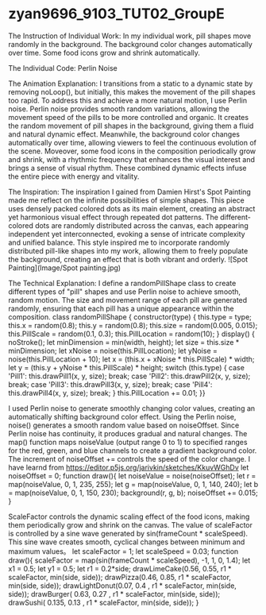 # zyan9696_9103_TUT02_GroupE

The Instruction of Individual Work:
In my individual work, pill shapes move randomly in the background. The background color changes automatically over time. Some food icons grow and shrink automatically.

The Individual Code: Perlin Noise

The Animation Explanation:
I transitions from a static to a dynamic state by removing noLoop(), but initially, this makes the movement of the pill shapes too rapid. To address this and achieve a more natural motion, I use Perlin noise. Perlin noise provides smooth random variations, allowing the movement speed of the pills to be more controlled and organic. It creates the random movement of pill shapes in the background, giving them a fluid and natural dynamic effect. Meanwhile, the background color changes automatically over time, allowing viewers to feel the continuous evolution of the scene. Moveover, some food icons in the composition periodically grow and shrink, with a rhythmic frequency that enhances the visual interest and brings a sense of visual rhythm. These combined dynamic effects infuse the entire piece with energy and vitality.

The Inspiration:
The inspiration I gained from Damien Hirst's Spot Painting made me reflect on the infinite possibilities of simple shapes. This piece uses densely packed colored dots as its main element, creating an abstract yet harmonious visual effect through repeated dot patterns. The different-colored dots are randomly distributed across the canvas, each appearing independent yet interconnected, evoking a sense of intricate complexity and unified balance. This style inspired me to incorporate randomly distributed pill-like shapes into my work, allowing them to freely populate the background, creating an effect that is both vibrant and orderly.
![Spot Painting](Image/Spot painting.jpg)

The Technical Explanation:
I define a randomPillShape class to create different types of "pill" shapes and use Perlin noise to achieve smooth, random motion. The size and movement range of each pill are generated randomly, ensuring that each pill has a unique appearance within the composition.
class randomPillShape {
  constructor(type) {
    this.type = type;
    this.x = random(0.8);
    this.y = random(0.8); 
    this.size = random(0.005, 0.015);
    this.PillScale = random(0.1, 0.3);
    this.PillLocation = random(10);
  }
  display() {
    noStroke();
    let minDimension = min(width, height);
    let size = this.size * minDimension;
    let xNoise = noise(this.PillLocation);
    let yNoise = noise(this.PillLocation + 10);
    let x = (this.x + xNoise * this.PillScale) * width;
    let y = (this.y + yNoise * this.PillScale) * height;
    switch (this.type) {
      case 'Pill1':
        this.drawPill1(x, y, size);
        break;
      case 'Pill2':
        this.drawPill2(x, y, size);
        break;
      case 'Pill3':
        this.drawPill3(x, y, size);
        break;
      case 'Pill4':
        this.drawPill4(x, y, size);
        break;
    }
    this.PillLocation += 0.01;
  }}

I used Perlin noise to generate smoothly changing color values, creating an automatically shifting background color effect. Using the Perlin noise, noise() generates a smooth random value based on noiseOffset. Since Perlin noise has continuity, it produces gradual and natural changes. The map() function maps noiseValue (output range 0 to 1) to specified ranges for the red, green, and blue channels to create a gradient background color. The increment of noiseOffset += controls the speed of the color change. I have learnd from https://editor.p5js.org/jarivkin/sketches/KkuvWGhDv
let noiseOffset = 0;
function draw(){
    let noiseValue = noise(noiseOffset);
    let r = map(noiseValue, 0, 1, 235, 255);
    let g = map(noiseValue, 0, 1, 140, 240);
    let b = map(noiseValue, 0, 1, 150, 230);
    background(r, g, b);
    noiseOffset += 0.015;
}

ScaleFactor controls the dynamic scaling effect of the food icons, making them periodically grow and shrink on the canvas. The value of scaleFactor is controlled by a sine wave generated by sin(frameCount * scaleSpeed). This sine wave creates smooth, cyclical changes between minimum and maximum values。
let scaleFactor = 1;
let scaleSpeed = 0.03;
function draw(){
    scaleFactor = map(sin(frameCount * scaleSpeed), -1, 1, 0, 1.4);
    let x1 = 0.5; 
    let y1 = 0.5; 
    let r1 = 0.2*side; 
    drawLimeCake(0.56, 0.55, r1 * scaleFactor, min(side, side));
    drawPizza(0.46, 0.85, r1 * scaleFactor, min(side, side));
    drawLightDonut(0.07, 0.4 , r1 * scaleFactor, min(side, side));
    drawBurger( 0.63, 0.27 , r1 * scaleFactor, min(side, side));
    drawSushi( 0.135, 0.13 , r1 * scaleFactor, min(side, side));
}